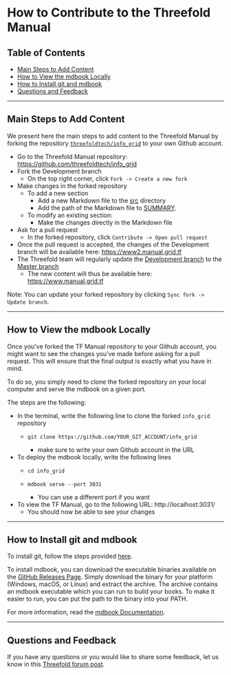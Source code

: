 <h1> How to Contribute to the Threefold Manual </h1>

<h2>Table of Contents</h2>

- [Main Steps to Add Content](#main-steps-to-add-content)
- [How to View the mdbook Locally](#how-to-view-the-mdbook-locally)
- [How to Install git and mdbook](#how-to-install-git-and-mdbook)
- [Questions and Feedback](#questions-and-feedback)

***

## Main Steps to Add Content

We present here the main steps to add content to the Threefold Manual by forking the repository [`threefoldtech/info_grid`](https://github.com/threefoldtech/info_grid) to your own Github account.

* Go to the Threefold Manual repository: https://github.com/threefoldtech/info_grid
* Fork the Development branch
  * On the top right corner, click `Fork -> Create a new fork`
* Make changes in the forked repository
   * To add a new section
      * Add a new Markdown file to the [src](https://github.com/threefoldtech/info_grid/blob/development/src) directory
      * Add the path of the Markdown file to [SUMMARY](https://github.com/threefoldtech/info_grid/blob/development/src/SUMMARY.md).
   * To modify an existing section:
     * Make the changes directly in the Markdown file
* Ask for a pull request
  * In the forked repository, click `Contribute -> Open pull request`
* Once the pull request is accepted, the changes of the Development branch will be available here: https://www2.manual.grid.tf
* The Threefold team will regularly update the [Development branch](https://github.com/threefoldtech/info_grid) to the [Master branch](https://github.com/threefoldtech/info_grid/tree/master)
   * The new content will thus be available here: https://www.manual.grid.tf

Note: You can update your forked repository by clicking `Sync fork -> Update branch`.

***

## How to View the mdbook Locally

Once you've forked the TF Manual repository to your Github account, you might want to see the changes you've made before asking for a pull request. This will ensure that the final output is exactly what you have in mind.

To do so, you simply need to clone the forked repository on your local computer and serve the mdbook on a given port.

The steps are the following:

* In the terminal, write the following line to clone the forked `info_grid` repository
  * ```
    git clone https://github.com/YOUR_GIT_ACCOUNT/info_grid
    ```
    * make sure to write your own Github account in the URL
* To deploy the mdbook locally, write the following lines
  * ```
    cd info_grid
    ```
  * ```
    mdbook serve --port 3031
    ```
    * You can use a different port if you want
* To view the TF Manual, go to the following URL: http://localhost:3031/
  * You should now be able to see your changes

***

## How to Install git and mdbook

To install git, follow the steps provided [here](https://github.com/git-guides/install-git).

To install mdbook, you can download the executable binaries available on the [GitHub Releases Page](https://github.com/rust-lang/mdBook/releases). Simply download the binary for your platform (Windows, macOS, or Linux) and extract the archive. The archive contains an mdbook executable which you can run to build your books. To make it easier to run, you can put the path to the binary into your PATH.

For more information, read the [mdbook Documentation](https://rust-lang.github.io/mdBook/guide/installation.html).

***

## Questions and Feedback

If you have any questions or you would like to share some feedback, let us know in this [Threefold forum post](https://forum.threefold.io/t/new-grid-manual/3783).